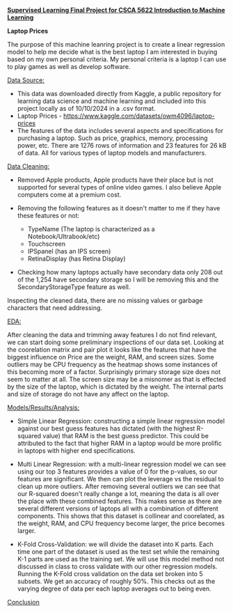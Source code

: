 <u><b>Supervised Learning Final Project for CSCA 5622 Introduction to Machine Learning</b></u>

<b>Laptop Prices</b>

The purpose of this machine leanring project is to create a linear regression model to help me decide what is the best laptop I am interested in buying based on my own personal criteria. My personal criteria is a laptop I can use to play games as well as develop software.

<u>Data Source:</u>

- This data was downloaded directly from Kaggle, a public repository for learning data science and machine learning and included into this project locally as of 10/10/2024 in a .csv format.
- Laptop Prices - https://www.kaggle.com/datasets/owm4096/laptop-prices
- The features of the data includes several aspects and specifications for purchasing a laptop. Such as price, graphics, memory, processing power, etc. There are 1276 rows of information and 23 features for 26 kB of data. All for various types of laptop models and manufacturers.

<u>Data Cleaning:</u>

- Removed Apple products, Apple products have their place but is not supported for several types of online video games. I also believe Apple computers come at a premium cost.
- Removing the following features as it doesn't matter to me if they have these features or not:
    - TypeName (The laptop is characterized as a Notebook/Ultrabook/etc)
    - Touchscreen
    - IPSpanel (has an IPS screen)
    - RetinaDisplay (has Retina Display)

- Checking how many laptops actually have secondary data only 208 out of the 1,254 have secondary storage so I will be removing this and the SecondaryStorageType feature as well.

Inspecting the cleaned data, there are no missing values or garbage characters that need addressing.

<u>EDA:</u>

After cleaning the data and trimming away features I do not find relevant, we can start doing some preliminary inspections of our data set.
Looking at the coorelation matrix and pair plot it looks like the features that have the biggest influence on Price are the weight, RAM, and screen sizes.
Some outliers may be CPU frequency as the heatmap shows some instances of this becoming more of a factor. Surprisingly primary storage size does not seem to matter at all.
The screen size may be a misnomer as that is effected by the size of the laptop, which is dictated by the weight. The internal parts and size of storage do not have any affect on the laptop.

<u>Models/Results/Analysis:</u>

- Simple Linear Regression: constructing a simple linear regression model against our best guess features has dictated (with the highest R-squared value) that RAM is the best guess predictor. This could be attributed to the fact that higher RAM in a laptop would be more prolific in laptops with higher end specifications.

- Multi Linear Regression:  with a multi-linear regression model we can see using our top 3 features provides a value of 0 for the p-values, so our features are significant. We then can plot the leverage vs the residual to clean up more outliers. After removing several outliers we can see that our R-squared doesn't really change a lot, meaning the data is all over the place with these combined features. This makes sense as there are several different versions of laptops all with a combination of different components. This shows that this dataset is collinear and coorelated, as the weight, RAM, and CPU frequency become larger, the price becomes larger.

- K-Fold Cross-Validation: we will divide the dataset into K parts. Each time one part of the dataset is used as the test set while the remaining K-1 parts are used as the training set. We will use this model method not discussed in class to cross validate with our other regression models. Running the K-Fold cross validation on the data set broken into 5 subsets. We get an accuracy of roughly 50%. This checks out as the varying degree of data per each laptop averages out to being even.

<u>Conclusion</u>